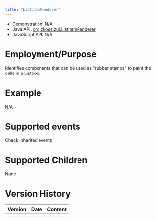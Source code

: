 ```yaml
---
title: "ListitemRenderer"
---
```



- Demonstration: N/A
- Java API: [org.zkoss.zul.ListitemRenderer](https://www.zkoss.org/javadoc/latest/zk/org/zkoss/zul/ListitemRenderer.html)
- JavaScript API: N/A

# Employment/Purpose

Identifies components that can be used as "rubber stamps" to paint the
cells in a [ Listbox]({{site.baseurl}}/zk_component_ref/listbox).

# Example

N/A

# Supported events

Check inherited events

# Supported Children

None



# Version History

| Version | Date | Content |
|---------|------|---------|
|         |      |         |


